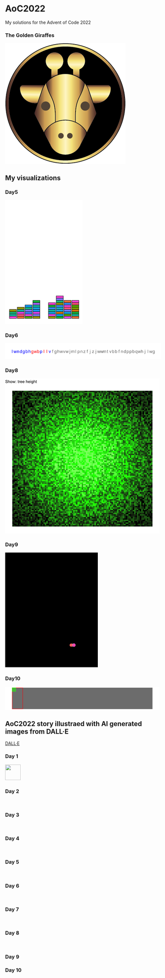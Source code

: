 # AoC2022
My solutions for the Advent of Code 2022


### The Golden Giraffes
![image](https://github.com/AndreaBarghetti/AoC2021/blob/main/golden_giraffes.png)


## My visualizations

### Day5
![<img src="Day5/animation.gif" width="500"/>](Day5/animation.gif)

### Day6
![<img src="Day6/animation.gif" width="500"/>](Day6/animation.gif)

### Day8
![<img src="Day8/animation.gif" width="500"/>](Day8/animation.gif)

### Day9
![<img src="Day9/animation.gif" width="500"/>](Day9/animation.gif)

### Day10
![<img src="Day10/animation.gif" width="500"/>](Day10/animation.gif)

## AoC2022 story illustraed with AI generated images from DALL·E
[DALL·E](https://labs.openai.com/)

### Day 1
<img src="Day1/DALL·E.png" width="50" height="50"/>

### Day 2
![<img src="Day2/DALL·E.png" width="500"/>](Day2/DALL·E.png)

### Day 3
![<img src="Day3/DALL·E.png" width="500"/>](Day3/DALL·E.png)

### Day 4
![<img src="Day4/DALL·E.png" width="500"/>](Day4/DALL·E.png)

### Day 5
![<img src="Day5/DALL·E.png" width="500"/>](Day5/DALL·E.png)

### Day 6
![<img src="Day6/DALL·E.png" width="500"/>](Day6/DALL·E.png)

### Day 7
![<img src="Day7/DALL·E.png" width="500"/>](Day7/DALL·E.png)

### Day 8
![<img src="Day8/DALL·E.png" width="500"/>](Day8/DALL·E.png)

### Day 9

### Day 10
